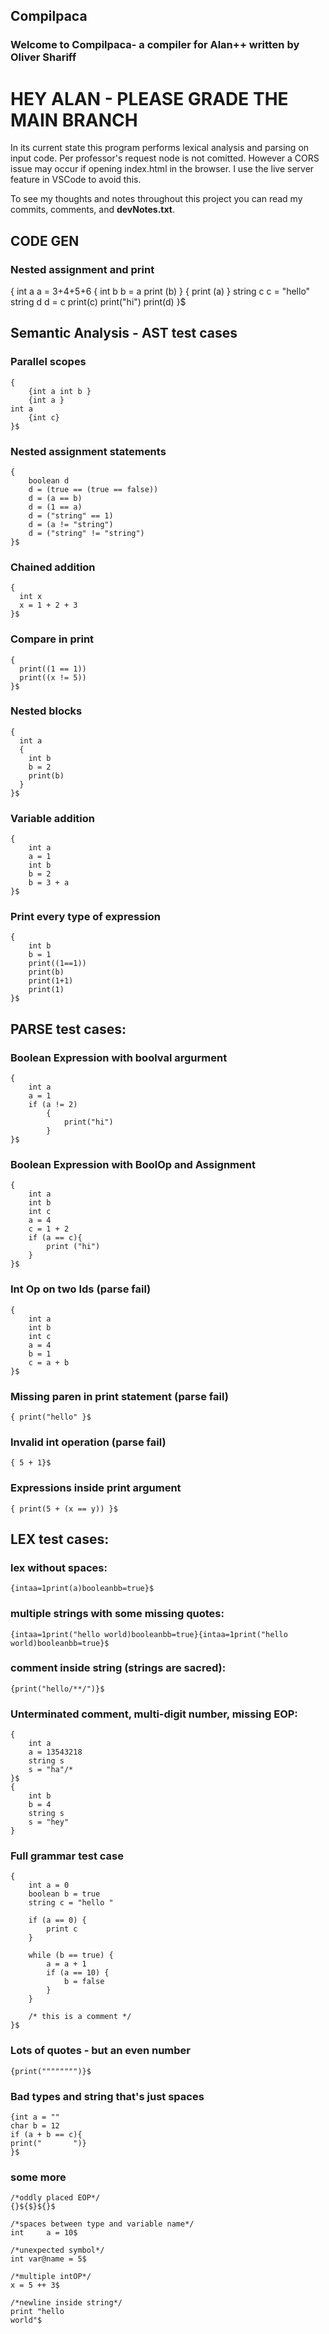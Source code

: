 
## Compilpaca

### Welcome to Compilpaca- a compiler for Alan++ written by Oliver Shariff

# HEY ALAN - PLEASE GRADE THE MAIN BRANCH


In its current state this program performs lexical analysis and parsing on input code. Per professor's request node is not comitted. However a CORS issue may occur if opening index.html in the browser. I use the live server feature in VSCode to avoid this.

To see my thoughts and notes throughout this project you can read my commits, comments, and **devNotes.txt**.

## CODE GEN 

### Nested assignment and print
   {
    int a 
    a = 3+4+5+6 
        { 
            int b
            b = a
            print (b)
        }
        {
            print (a)
        }
    string c
    c = "hello"
    string d
    d = c
    print(c)
    print("hi")
    print(d)
    }$

## Semantic Analysis - AST test cases

### Parallel scopes
    {
        {int a int b }
        {int a }
    int a
        {int c}
    }$


### Nested assignment statements
    {
        boolean d
        d = (true == (true == false))
        d = (a == b)
        d = (1 == a)
        d = ("string" == 1)
        d = (a != "string")
        d = ("string" != "string")
    }$

### Chained addition

    {
      int x
      x = 1 + 2 + 3
    }$

### Compare in print

    {
      print((1 == 1))
      print((x != 5))
    }$

### Nested blocks

    {
      int a
      {
        int b
        b = 2
        print(b)
      }
    }$

### Variable addition

    {
        int a
        a = 1
        int b
        b = 2
        b = 3 + a
    }$

### Print every type of expression

    {
        int b
        b = 1
        print((1==1))
        print(b)
        print(1+1)
        print(1)
    }$


## PARSE test cases:

### Boolean Expression with boolval argurment

    {
        int a
        a = 1
        if (a != 2)
            {
                print("hi")
            }
    }$

### Boolean Expression with BoolOp and Assignment

    {
        int a
        int b
        int c
        a = 4
        c = 1 + 2
        if (a == c){
            print ("hi")
        }
    }$

### Int Op on two Ids (parse fail)
    {
        int a
        int b
        int c
        a = 4
        b = 1
        c = a + b
    }$

### Missing paren in print statement (parse fail)

    { print("hello" }$

### Invalid int operation (parse fail)

    { 5 + 1}$

### Expressions inside print argument

    { print(5 + (x == y)) }$


## LEX test cases:

### lex without spaces:

    {intaa=1print(a)booleanbb=true}$

### multiple strings with some missing quotes:

    {intaa=1print("hello world)booleanbb=true}{intaa=1print("hello world)booleanbb=true}$

### comment inside string (strings are sacred):

    {print("hello/**/")}$

### Unterminated comment, multi-digit number, missing EOP:

    {
        int a
        a = 13543218
        string s
        s = "ha"/*
    }$
    {
        int b
        b = 4
        string s
        s = "hey"
    }

### Full grammar test case

    {  
        int a = 0  
        boolean b = true  
        string c = "hello "  
        
        if (a == 0) {  
            print c 
        }  
        
        while (b == true) {  
            a = a + 1  
            if (a == 10) {  
                b = false  
            }  
        }  
        
        /* this is a comment */  
    }$  

### Lots of quotes - but an even number

    {print("""""""")}$

### Bad types and string that's just spaces

    {int a = ""
    char b = 12
    if (a + b == c){
    print("       ")}
    }$

### some more
    /*oddly placed EOP*/
    {}${$}${}$

    /*spaces between type and variable name*/
    int     a = 10$

    /*unexpected symbol*/
    int var@name = 5$

    /*multiple intOP*/
    x = 5 ++ 3$

    /*newline inside string*/
    print "hello
    world"$



